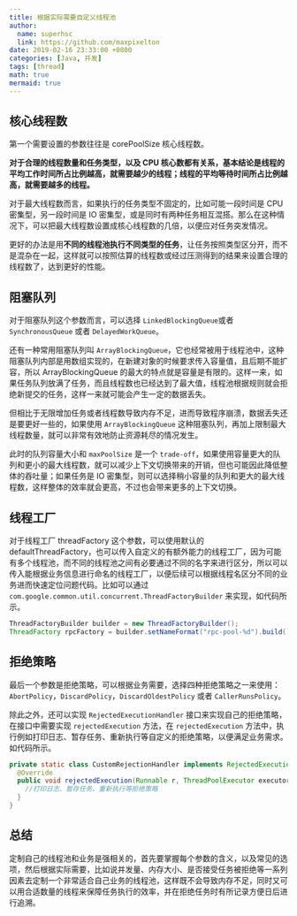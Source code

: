 ```yaml
---
title: 根据实际需要自定义线程池
author:
  name: superhsc
  link: https://github.com/maxpixelton
date: 2019-02-16 23:33:00 +0800
categories: [Java, 并发]
tags: [thread]
math: true
mermaid: true
---
```


## 核心线程数

第一个需要设置的参数往往是 corePoolSize 核心线程数。

**对于合理的线程数量和任务类型，以及 CPU 核心数都有关系，基本结论是线程的平均工作时间所占比例越高，就需要越少的线程；线程的平均等待时间所占比例越高，就需要越多的线程。**

对于最大线程数而言，如果执行的任务类型不固定的，比如可能一段时间是 CPU 密集型，另一段时间是 IO 密集型，或是同时有两种任务相互混搭。那么在这种情况下，可以把最大线程数设置成核心线程数的几倍，以便应对任务突发情况。

更好的办法是用**不同的线程池执行不同类型的任务**，让任务按照类型区分开，而不是混杂在一起，这样就可以按照估算的线程数或经过压测得到的结果来设置合理的线程数了，达到更好的性能。


## 阻塞队列

对于阻塞队列这个参数而言，可以选择 `LinkedBlockingQueue`或者 `SynchronousQueue` 或者 `DelayedWorkQueue`。

还有一种常用阻塞队列叫 `ArrayBlockingQueue`，它也经常被用于线程池中，这种阻塞队列内部是用数组实现的，在新建对象的时候要求传入容量值，且后期不能扩容，所以 ArrayBlockingQueue 的最大的特点就是容量是有限的。这样一来，如果任务队列放满了任务，而且线程数也已经达到了最大值，线程池根据规则就会拒绝新提交的任务，这样一来就可能会产生一定的数据丢失。

但相比于无限增加任务或者线程数导致内存不足，进而导致程序崩溃，数据丢失还是要更好一些的，如果使用 `ArrayBlockingQueue` 这种阻塞队列，再加上限制最大线程数量，就可以非常有效地防止资源耗尽的情况发生。

此时的队列容量大小和 `maxPoolSize` 是一个 `trade-off`，如果使用容量更大的队列和更小的最大线程数，就可以减少上下文切换带来的开销，但也可能因此降低整体的吞吐量；如果任务是 IO 密集型，则可以选择稍小容量的队列和更大的最大线程数，这样整体的效率就会更高，不过也会带来更多的上下文切换。



## 线程工厂

对于线程工厂 threadFactory 这个参数，可以使用默认的 defaultThreadFactory，也可以传入自定义的有额外能力的线程工厂，因为可能有多个线程池，而不同的线程池之间有必要通过不同的名字来进行区分，所以可以传入能根据业务信息进行命名的线程工厂，以便后续可以根据线程名区分不同的业务进而快速定位问题代码。比如可以通过 `com.google.common.util.concurrent.ThreadFactoryBuilder` 来实现，如代码所示。

```java
ThreadFactoryBuilder builder = new ThreadFactoryBuilder();
ThreadFactory rpcFactory = builder.setNameFormat("rpc-pool-%d").build();
```

## 拒绝策略

最后一个参数是拒绝策略，可以根据业务需要，选择四种拒绝策略之一来使用：`AbortPolicy`，`DiscardPolicy`，`DiscardOldestPolicy` 或者 `CallerRunsPolicy`。

除此之外，还可以实现 `RejectedExecutionHandler` 接口来实现自己的拒绝策略，在接口中需要实现 `rejectedExecution` 方法，在 `rejectedExecution` 方法中，执行例如打印日志、暂存任务、重新执行等自定义的拒绝策略，以便满足业务需求。如代码所示。

```java
private static class CustomRejectionHandler implements RejectedExecutionHandler {
  @Override
  public void rejectedExecution(Runnable r, ThreadPoolExecutor executor) { 
    //打印日志、暂存任务、重新执行等拒绝策略
  } 
}
```


## 总结

定制自己的线程池和业务是强相关的，首先要掌握每个参数的含义，以及常见的选项，然后根据实际需要，比如说并发量、内存大小、是否接受任务被拒绝等一系列因素去定制一个非常适合自己业务的线程池，这样既不会导致内存不足，同时又可以用合适数量的线程来保障任务执行的效率，并在拒绝任务时有所记录方便日后进行追溯。
